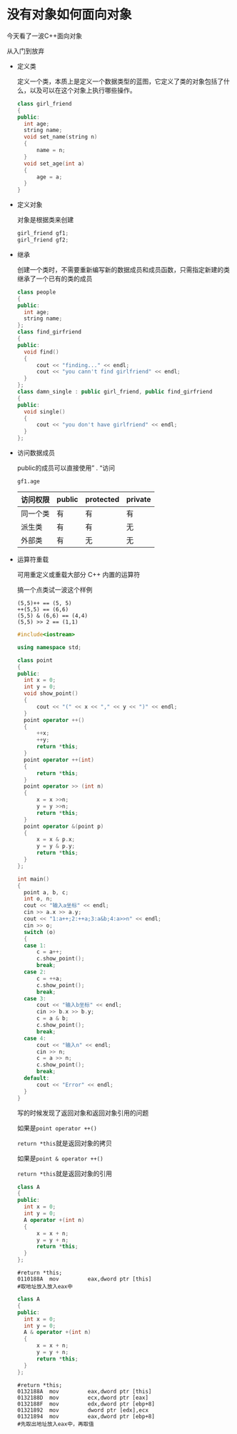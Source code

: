 # 没有对象如何面向对象

今天看了一波C++面向对象

从入门到放弃

* 定义类

  定义一个类，本质上是定义一个数据类型的蓝图，它定义了类的对象包括了什么，以及可以在这个对象上执行哪些操作。 

  ```C++
  class girl_friend
  {
  public:
  	int age;
  	string name;
  	void set_name(string n)
  	{
  		name = n;
  	}
  	void set_age(int a)
  	{
  		age = a;
  	}
  }
  ```

* 定义对象

  对象是根据类来创建

  ```C++
  girl_friend gf1;
  girl_friend gf2;
  ```

* 继承

  创建一个类时，不需要重新编写新的数据成员和成员函数，只需指定新建的类继承了一个已有的类的成员

  ```C++
  class people
  {
  public:
  	int age;
  	string name;
  };
  class find_girfriend
  {
  public:
  	void find()
  	{
  		cout << "finding..." << endl;
  		cout << "you cann't find girlfriend" << endl;
  	}
  };
  class damn_single : public girl_friend, public find_girfriend
  {
  public:
  	void single()
  	{
  		cout << "you don't have girlfriend" << endl;
  	}
  };
  ```

  

* 访问数据成员

  public的成员可以直接使用” . “访问 

  `gf1.age`

  | 访问权限 | public | protected | private |
  | -------- | ------ | --------- | ------- |
  | 同一个类 | 有     | 有        | 有      |
  | 派生类   | 有     | 有        | 无      |
  | 外部类   | 有     | 无        | 无      |

* 运算符重载

  可用重定义或重载大部分 C++ 内置的运算符 

  搞一个点类试一波这个样例

  ```
  (5,5)++ == (5, 5)
  ++(5,5) == (6,6)
  (5,5) & (6,6) == (4,4)
  (5,5) >> 2 == (1,1)
  ```

  ```C++
  #include<iostream>
  
  using namespace std;
  
  class point
  {
  public:
  	int x = 0;
  	int y = 0;
  	void show_point()
  	{
  		cout << "(" << x << "," << y << ")" << endl;
  	}	
  	point operator ++()
  	{
  		++x;
  		++y;
  		return *this;
  	}
  	point operator ++(int)
  	{
  		return *this;
  	}
  	point operator >> (int n)
  	{
  		x = x >>n;
  		y = y >>n;
  		return *this;
  	}
  	point operator &(point p)
  	{
  		x = x & p.x;
  		y = y & p.y;
  		return *this;
  	}
  };
  
  int main()
  {
  	point a, b, c;
  	int o, n;
  	cout << "输入a坐标" << endl;
  	cin >> a.x >> a.y;
  	cout << "1:a++;2:++a;3:a&b;4:a>>n" << endl;
  	cin >> o;
  	switch (o)
  	{
  	case 1:
  		c = a++;
  		c.show_point();
  		break;
  	case 2:
  		c = ++a;
  		c.show_point();
  		break;
  	case 3:
  		cout << "输入b坐标" << endl;
  		cin >> b.x >> b.y;
  		c = a & b;
  		c.show_point();
  		break;
  	case 4:
  		cout << "输入n" << endl;
  		cin >> n;
  		c = a >> n;
  		c.show_point();
  		break;
  	default:
  		cout << "Error" << endl;
  	}
  }
  ```

  写的时候发现了返回对象和返回对象引用的问题

  如果是`point operator ++()`

  `return *this`就是返回对象的拷贝

  如果是`point & operator ++()`

  `return *this`就是返回对象的引用

  ```C++
  class A
  {
  public:
  	int x = 0;
  	int y = 0;
  	A operator +(int n)
  	{
  		x = x + n;
  		y = y + n;
  		return *this;
  	}
  };
  ```

  ```assembly
  #return *this;
  0110188A  mov         eax,dword ptr [this]
  #取地址放入放入eax中
  ```

  ```C++
  class A
  {
  public:
  	int x = 0;
  	int y = 0;
  	A & operator +(int n)
  	{
  		x = x + n;
  		y = y + n;
  		return *this;
  	}
  };
  ```

  ```assembly
  #return *this;
  0132188A  mov         eax,dword ptr [this]  
  0132188D  mov         ecx,dword ptr [eax]  
  0132188F  mov         edx,dword ptr [ebp+8]  
  01321892  mov         dword ptr [edx],ecx  
  01321894  mov         eax,dword ptr [ebp+8] 
  #先取出地址放入eax中，再取值
  ```

  
